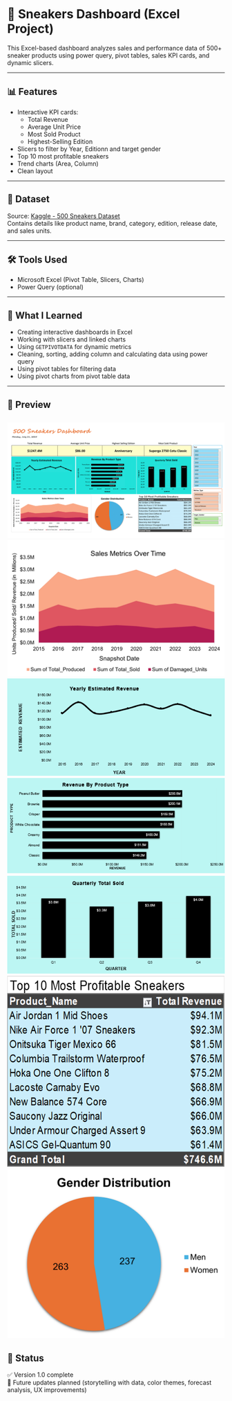 # 👟 Sneakers Dashboard (Excel Project)

This Excel-based dashboard analyzes sales and performance data of 500+ sneaker products using power query, pivot tables, sales KPI cards, and dynamic slicers.

---

## 📊 Features

- Interactive KPI cards:
  - Total Revenue
  - Average Unit Price
  - Most Sold Product
  - Highest-Selling Edition
- Slicers to filter by Year, Editionn and target gender
- Top 10 most profitable sneakers
- Trend charts (Area, Column)
- Clean layout

---

## 📁 Dataset

Source: [Kaggle - 500 Sneakers Dataset](https://www.kaggle.com/datasets/comhek/500-snickers-dataset/data)  
Contains details like product name, brand, category, edition, release date, and sales units.

---

## 🛠 Tools Used

- Microsoft Excel (Pivot Table, Slicers, Charts)
- Power Query (optional)

---

## 🧠 What I Learned

- Creating interactive dashboards in Excel
- Working with slicers and linked charts
- Using `GETPIVOTDATA` for dynamic metrics
- Cleaning, sorting, adding column and calculating data using power query
- Using pivot tables for filtering data
- Using pivot charts from pivot table data

---

## 📸 Preview

![Dashboard Preview](dashboard_preview.png)
![Sales metrics over time](Sales_metrics_over_time.png)
![Revenue_trend_line](Revenue_trend_line.png)
![Revenue_by_product_type](Revenue_by_product_type.png)
![Quarterly_total_sold](Quarterly_total_sold.png)
![10_most_profitable_sneakers](10_most_profitable_sneakers.png)
![Gender_distribution](Gender_distribution.png)
---

## 📌 Status

✅ Version 1.0 complete  
🔄 Future updates planned (storytelling with data, color themes, forecast analysis, UX improvements)

